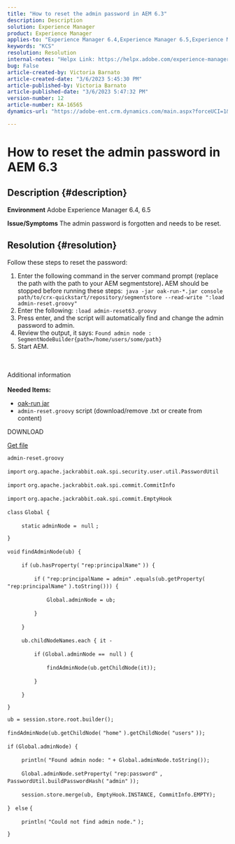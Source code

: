 ```yaml
---
title: "How to reset the admin password in AEM 6.3"
description: Description
solution: Experience Manager
product: Experience Manager
applies-to: "Experience Manager 6.4,Experience Manager 6.5,Experience Manager"
keywords: "KCS"
resolution: Resolution
internal-notes: "Helpx Link: https://helpx.adobe.com/experience-manager/kb/How-to-reset-the-admin-password-in-AEM-6-3.html"
bug: False
article-created-by: Victoria Barnato
article-created-date: "3/6/2023 5:45:30 PM"
article-published-by: Victoria Barnato
article-published-date: "3/6/2023 5:47:32 PM"
version-number: 12
article-number: KA-16565
dynamics-url: "https://adobe-ent.crm.dynamics.com/main.aspx?forceUCI=1&pagetype=entityrecord&etn=knowledgearticle&id=4d21f9a9-46bc-ed11-83ff-6045bd006a22"

---
```

# How to reset the admin password in AEM 6.3

## Description {#description}

<b>Environment</b>
Adobe Experience Manager 6.4, 6.5


<b>Issue/Symptoms</b>
The admin password is forgotten and needs to be reset.


## Resolution {#resolution}


Follow these steps to reset the password:

1. Enter the following command in the server command prompt (replace the path with the path to your AEM segmentstore)<b>. </b>AEM should be stopped before running these steps:` java -jar oak-run-*.jar console path/to/crx-quickstart/repository/segmentstore --read-write ":load admin-reset.groovy"`
2. Enter the following: `:load admin-reset63.groovy`
3. Press enter, and the script will automatically find and change the admin password to admin.
4. Review the output, it says: `Found admin node : SegmentNodeBuilder{path=/home/users/some/path}`
5. Start AEM.

<br><br>Additional information<br><br>
<b>Needed Items:</b>

- [oak-run jar](https://repo1.maven.org/maven2/org/apache/jackrabbit/oak-run/)
- `admin-reset.groovy` script (download/remove .txt or create from content)


DOWNLOAD

[Get file](https://helpx.adobe.com/content/dam/help/en/experience-manager/kb/How-to-reset-the-admin-password-in-AEM-6-3/_jcr_content/main-pars/download_section/download-1/admin-reset_groovy.txt "admin-reset.groovy.txt")

`admin-reset.groovy`



`import` `org.apache.jackrabbit.oak.spi.security.user.util.PasswordUtil`

`import` `org.apache.jackrabbit.oak.spi.commit.CommitInfo`

`import` `org.apache.jackrabbit.oak.spi.commit.EmptyHook`



`class` `Global {`

`    ` `static` `adminNode = ` `null` `;`

`}`



`void` `findAdminNode(ub) {`

`    ` `if` `(ub.hasProperty(` `"rep:principalName"` `)) {`

`        ` `if` `(` `"rep:principalName = admin"` `.equals(ub.getProperty(` `"rep:principalName"` `).toString())) {`

`            ` `Global.adminNode = ub;`

`        ` `}`

`    ` `}`

`    ` `ub.childNodeNames.each { it -`

`        ` `if` `(Global.adminNode == ` `null` `) {`

`            ` `findAdminNode(ub.getChildNode(it));`

`        ` `}`

`    ` `}`

`}`



`ub = session.store.root.builder();`

`findAdminNode(ub.getChildNode(` `"home"` `).getChildNode(` `"users"` `));`



`if` `(Global.adminNode) {`

`    ` `println(` `"Found admin node: "` `+ Global.adminNode.toString());`

`    ` `Global.adminNode.setProperty(` `"rep:password"` `, PasswordUtil.buildPasswordHash(` `"admin"` `));`

`    ` `session.store.merge(ub, EmptyHook.INSTANCE, CommitInfo.EMPTY);`

`} ` `else` `{`

`    ` `println(` `"Could not find admin node."` `);`

`}`
